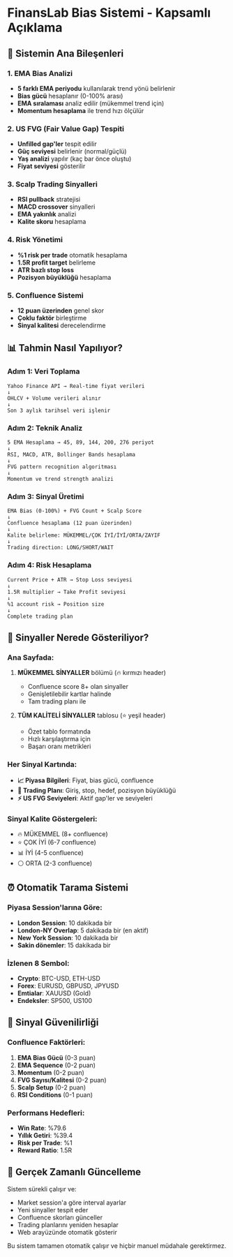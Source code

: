 # FinansLab Bias Sistemi - Kapsamlı Açıklama

## 🎯 Sistemin Ana Bileşenleri

### 1. EMA Bias Analizi
- **5 farklı EMA periyodu** kullanılarak trend yönü belirlenir
- **Bias gücü** hesaplanır (0-100% arası)
- **EMA sıralaması** analiz edilir (mükemmel trend için)
- **Momentum hesaplama** ile trend hızı ölçülür

### 2. US FVG (Fair Value Gap) Tespiti
- **Unfilled gap'ler** tespit edilir
- **Güç seviyesi** belirlenir (normal/güçlü)
- **Yaş analizi** yapılır (kaç bar önce oluştu)
- **Fiyat seviyesi** gösterilir

### 3. Scalp Trading Sinyalleri
- **RSI pullback** stratejisi
- **MACD crossover** sinyalleri
- **EMA yakınlık** analizi
- **Kalite skoru** hesaplama

### 4. Risk Yönetimi
- **%1 risk per trade** otomatik hesaplama
- **1.5R profit target** belirleme
- **ATR bazlı stop loss**
- **Pozisyon büyüklüğü** hesaplama

### 5. Confluence Sistemi
- **12 puan üzerinden** genel skor
- **Çoklu faktör** birleştirme
- **Sinyal kalitesi** derecelendirme

## 📊 Tahmin Nasıl Yapılıyor?

### Adım 1: Veri Toplama
```
Yahoo Finance API → Real-time fiyat verileri
↓
OHLCV + Volume verileri alınır
↓
Son 3 aylık tarihsel veri işlenir
```

### Adım 2: Teknik Analiz
```
5 EMA Hesaplama → 45, 89, 144, 200, 276 periyot
↓
RSI, MACD, ATR, Bollinger Bands hesaplama
↓
FVG pattern recognition algoritması
↓
Momentum ve trend strength analizi
```

### Adım 3: Sinyal Üretimi
```
EMA Bias (0-100%) + FVG Count + Scalp Score
↓
Confluence hesaplama (12 puan üzerinden)
↓
Kalite belirleme: MÜKEMMEL/ÇOK İYİ/İYİ/ORTA/ZAYIF
↓
Trading direction: LONG/SHORT/WAIT
```

### Adım 4: Risk Hesaplama
```
Current Price + ATR → Stop Loss seviyesi
↓
1.5R multiplier → Take Profit seviyesi
↓
%1 account risk → Position size
↓
Complete trading plan
```

## 🚨 Sinyaller Nerede Gösteriliyor?

### Ana Sayfada:
1. **MÜKEMMEL SİNYALLER** bölümü (🔥 kırmızı header)
   - Confluence score 8+ olan sinyaller
   - Genişletilebilir kartlar halinde
   - Tam trading planı ile

2. **TÜM KALİTELİ SİNYALLER** tablosu (⭐ yeşil header)
   - Özet tablo formatında
   - Hızlı karşılaştırma için
   - Başarı oranı metrikleri

### Her Sinyal Kartında:
- **📈 Piyasa Bilgileri**: Fiyat, bias gücü, confluence
- **🎯 Trading Planı**: Giriş, stop, hedef, pozisyon büyüklüğü
- **⚡ US FVG Seviyeleri**: Aktif gap'ler ve seviyeleri

### Sinyal Kalite Göstergeleri:
- 🔥 MÜKEMMEL (8+ confluence)
- ⭐ ÇOK İYİ (6-7 confluence)
- 📊 İYİ (4-5 confluence)
- ⚪ ORTA (2-3 confluence)

## ⏰ Otomatik Tarama Sistemi

### Piyasa Session'larına Göre:
- **London Session**: 10 dakikada bir
- **London-NY Overlap**: 5 dakikada bir (en aktif)
- **New York Session**: 10 dakikada bir
- **Sakin dönemler**: 15 dakikada bir

### İzlenen 8 Sembol:
- **Crypto**: BTC-USD, ETH-USD
- **Forex**: EURUSD, GBPUSD, JPYUSD
- **Emtialar**: XAUUSD (Gold)
- **Endeksler**: SP500, US100

## 🎯 Sinyal Güvenilirliği

### Confluence Faktörleri:
1. **EMA Bias Gücü** (0-3 puan)
2. **EMA Sequence** (0-2 puan)
3. **Momentum** (0-2 puan)
4. **FVG Sayısı/Kalitesi** (0-2 puan)
5. **Scalp Setup** (0-2 puan)
6. **RSI Conditions** (0-1 puan)

### Performans Hedefleri:
- **Win Rate**: %79.6
- **Yıllık Getiri**: %39.4
- **Risk per Trade**: %1
- **Reward Ratio**: 1.5R

## 🔄 Gerçek Zamanlı Güncelleme

Sistem sürekli çalışır ve:
- Market session'a göre interval ayarlar
- Yeni sinyaller tespit eder
- Confluence skorları günceller
- Trading planlarını yeniden hesaplar
- Web arayüzünde otomatik gösterir

Bu sistem tamamen otomatik çalışır ve hiçbir manuel müdahale gerektirmez.